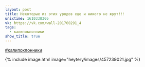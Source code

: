 ```yaml
---
layout: post
title: Некоторые из этих уродов еще и никого не жрут!!!
unixtime: 1610338305
vk: https://vk.com/wall-201760291_4
tags:
  - калипоклонники
show_title: true
---
```

[#калипоклонники](poisk.html#калипоклонники)

{% include image.html image="heytery/images/457239021.jpg" %}